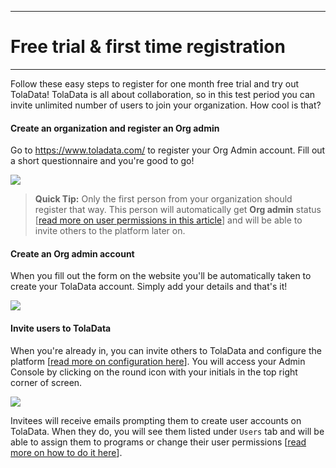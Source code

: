 ****
# Free trial & first time registration
---

Follow these easy steps to register for one month free trial and try out TolaData! TolaData is all about collaboration, so in this test period you can invite unlimited number of users to join your organization. How cool is that?

#### Create an organization and register an Org admin
Go to https://www.toladata.com/ to register your Org Admin account. Fill out a short questionnaire and you're good to go! 

![](/assets_en/sign_up.PNG)

> **Quick Tip:** 
> Only the first person from your organization should register that way. This person will automatically get **Org admin** status [[read more on user permissions in this article](https://help.toladata.com/en/admin-console/users.html)] and will be able to invite others to the platform later on.

#### Create an Org admin account
When you fill out the form on the website you'll be automatically taken to create your TolaData account. Simply add your details and that's it!

![](/assets_en/register.PNG)


#### Invite users to TolaData
When you're already in, you can invite others to TolaData and configure the platform [[read more on configuration here](https://help.toladata.com/en/admin-console/configuration.html)]. You will access your Admin Console by clicking on the round icon with your initials in the top right corner of screen.

![](/assets_en/invite_trial.PNG)

Invitees will receive emails prompting them to create user accounts on TolaData. When they do, you will see them listed under `Users` tab and will be able to assign them to programs or change their user permissions [[read more on how to do it here](https://help.toladata.com/en/admin-console/users.html)].



